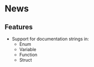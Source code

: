 # News #

## Features ##

* Support for documentation strings in:
  * Enum
  * Variable
  * Function
  * Struct
